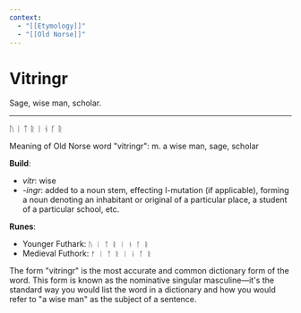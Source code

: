 ```yaml
---
context:
  - "[[Etymology]]"
  - "[[Old Norse]]"
---
```


# Vitringr

Sage, wise man, scholar.

---

ᚢ ᛁ ᛏ ᚱ ᛁ ᚾ ᚴ ᚱ

Meaning of Old Norse word "vitringr": m. a wise man, sage, scholar

**Build**:
- _vitr_: wise
- _-ingr_: added to a noun stem, effecting I-mutation (if applicable), forming a noun denoting an inhabitant or original of a particular place, a student of a particular school, etc.

**Runes**:
- Younger Futhark: `ᚢ ᛁ ᛏ ᚱ ᛁ ᚾ ᚴ ᚱ`
- Medieval Futhork: `ᚠ ᛁ ᛏ ᚱ ᛁ ᚿ ᚵ ᚱ`

The form "vitringr" is the most accurate and common dictionary form of the word. This form is known as the nominative singular masculine—it's the standard way you would list the word in a dictionary and how you would refer to "a wise man" as the subject of a sentence.
